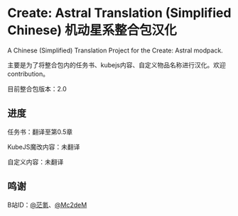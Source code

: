 # Create: Astral Translation (Simplified Chinese) 机动星系整合包汉化
A Chinese (Simplified) Translation Project for the Create: Astral modpack.

主要是为了将整合包内的任务书、kubejs内容、自定义物品名称进行汉化。欢迎contribution。

目前整合包版本：2.0

## 进度

任务书：翻译至第0.5章

KubeJS魔改内容：未翻译

自定义内容：未翻译

## 鸣谢

B站ID：[@茫氪](https://space.bilibili.com/560349507)、[@Mc2deM](https://space.bilibili.com/541937599)
